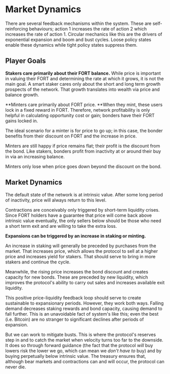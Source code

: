 # Market Dynamics

There are several feedback mechanisms within the system. These are self-reinforcing behaviours; action 1 increases the rate of action 2 which increases the rate of action 1. Circular mechanics like this are the drivers of exponential expansion and boom and bust cycles. Loose policy states enable these dynamics while tight policy states suppress them.

## Player Goals

**Stakers care primarily about their FORT balance.** While price is important in valuing their FORT and determining the rate at which it grows, it is not the main goal. A smart staker cares only about the short and long term growth prospects of the network. That growth translates into wealth via price and balance growth.

**Minters care primarily about FORT price. **When they mint, these users lock in a fixed reward in FORT. Therefore, network profitability is only helpful in calculating opportunity cost or gain; bonders have their FORT gains locked in.&#x20;

The ideal scenario for a minter is for price to go up; in this case, the bonder benefits from their discount on FORT and the increase in price.&#x20;

Minters are still happy if price remains flat; their profit is the discount from the bond. Like stakers, bonders profit from inactivity at or around their buy in via an increasing balance.

Minters only lose when price goes down beyond the discount on the bond.&#x20;

## Market Dynamics

The default state of the network is at intrinsic value. After some long period of inactivity, price will always return to this level.&#x20;

Contractions are conceivably only triggered by short-term liquidity crises. Since FORT holders have a guarantee that price will come back above intrinsic value eventually, the only sellers below should be those who need a short term exit and are willing to take the extra loss.

**Expansions can be triggered by an increase in staking or minting.**

An increase in staking will generally be preceded by purchases from the market. That increases price, which allows the protocol to sell at a higher price and increases yield for stakers. That should serve to bring in more stakers and continue the cycle.

Meanwhile, the rising price increases the bond discount and creates capacity for new bonds. These are preceded by new liquidity, which improves the protocol's ability to carry out sales and increases available exit liquidity.

This positive price-liquidity feedback loop should serve to create sustainable to expansionary periods. However, they work both ways. Falling demand decreases staking rewards and bond capacity, causing demand to fall further. This is an unavoidable fact of system's like this; even the best (i.e. Bitcoin) are no stranger to significant declines after periods of expansion.

But we can work to mitigate busts. This is where the protocol's reserves step in and to catch the market when velocity turns too far to the downside. It does so through forward guidance (the fact that the protocol _will_ buy lowers risk the lower we go, which can mean we _don't have to_ buy) and by buying perpetually below intrinsic value. The treasury ensures that, although bear markets and contractions can and will occur, the protocol can never die.
